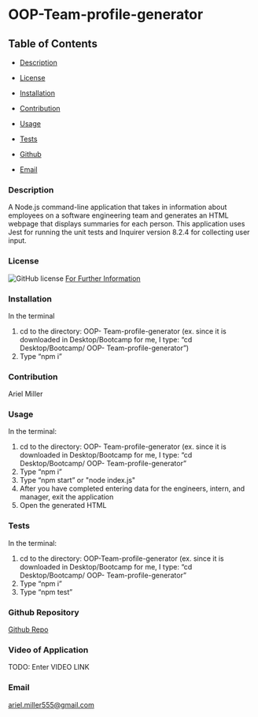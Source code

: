 # OOP-Team-profile-generator

  ## Table of Contents

  * [Description](#description)

  * [License](#license)

  * [Installation](#installation)

  * [Contribution](#contribution)

  * [Usage](#usage)

  * [Tests](#tests)

  * [Github](#github)

  * [Email](#email)


  ### Description 
 A Node.js command-line application that takes in information about employees on a software engineering team and generates an HTML webpage that displays summaries for each person. This application uses Jest for running the unit tests and  Inquirer version 8.2.4 for collecting user input.
  ### License 
  ![GitHub license](https://img.shields.io/badge/license-MIT-turquoise.svg)
[For Further Information]( https://shields.io/category/license)

  ### Installation
  In the terminal
1.	cd to the directory: OOP- Team-profile-generator (ex. since it is downloaded in Desktop/Bootcamp for me, I type: “cd Desktop/Bootcamp/ OOP- Team-profile-generator”)
2.	Type “npm i” 
  ### Contribution
  Ariel Miller 

  ### Usage
  In the terminal:
1.	cd to the directory: OOP- Team-profile-generator (ex. since it is downloaded in Desktop/Bootcamp for me, I type: “cd Desktop/Bootcamp/ OOP- Team-profile-generator” 
2.	Type “npm i” 
3.	Type “npm start” or "node index.js"
4. After you have completed entering data for the engineers, intern, and manager, exit the application 
5. Open the generated HTML 


  ### Tests
In the terminal:

1.	cd to the directory: OOP-Team-profile-generator (ex. since it is downloaded in Desktop/Bootcamp for me, I type: “cd Desktop/Bootcamp/ OOP- Team-profile-generator” 
2.	Type “npm i” 
3.	Type “npm test”

  ### Github Repository
[Github Repo](https://github.com/amiller0806/OOP-Team-profile-generator)

### Video of Application
TODO: Enter VIDEO LINK

  ### Email
ariel.miller555@gmail.com

